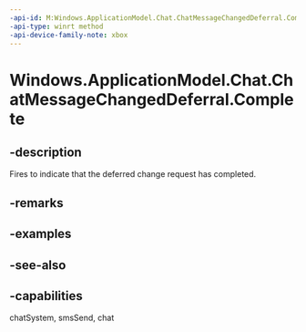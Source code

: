 ```yaml
---
-api-id: M:Windows.ApplicationModel.Chat.ChatMessageChangedDeferral.Complete
-api-type: winrt method
-api-device-family-note: xbox
---
```


<!-- Method syntax
public void Complete()
-->

# Windows.ApplicationModel.Chat.ChatMessageChangedDeferral.Complete

## -description
Fires to indicate that the deferred change request has completed.

## -remarks

## -examples

## -see-also

## -capabilities
chatSystem, smsSend, chat
